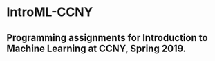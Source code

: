 # IntroML-CCNY

## Programming assignments for Introduction to Machine Learning at CCNY, Spring 2019. 
